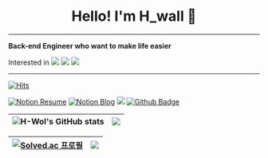 <h1 align="center">Hello! I'm H_wall 👋</h1>

---

**Back-end Engineer who want to make life easier**

Interested in
 ![](https://img.shields.io/badge/Java-007396?style=flat&logo=OpenJDK&logoColor=white")
 ![](https://img.shields.io/badge/Python-000000?style=flat&logo=Python&logoColor=white")
 ![](https://img.shields.io/badge/JavaScript-000000?style=flat&logo=JavaScript&logoColor=white")


<div align="left">

---

[![Hits](https://hits.seeyoufarm.com/api/count/incr/badge.svg?url=https%3A%2F%2Fgithub.com%2FH-Wol&count_bg=%2379C83D&title_bg=%23555555&icon=&icon_color=%23E7E7E7&title=hits&edge_flat=false)](https://hits.seeyoufarm.com)

[![Notion Resume](https://img.shields.io/badge/Resume-000000?style=flat-square&logo=notion&logoColor=white)](https://bubble-eye-dcb.notion.site/8a68f4f2dbfc4196855cbb858e035344)
[![Notion Blog](https://img.shields.io/badge/Blog-000000?style=flat-square&logo=notion&logoColor=white)](https://bubble-eye-dcb.notion.site/H_Wall-s-Tech-Note-a16f0f2ec6ae4a8e9818b6e83d5b7dcd)
<a href="mailto:hunyoon435@gmail.com"><img src="https://img.shields.io/badge/Gmail-ea4335?style=flat-square&logo=gmail&logoColor=white" /></a>
[![Github Badge](https://img.shields.io/badge/Github-181717?style=flat-square&logo=github&logoColor=white)](https://github.com/H-Wol)

</div>

<div align="center">




| ![H-Wol's GitHub stats](https://github-readme-stats.vercel.app/api?username=H-Wol&show_icons=true&theme=radical&count_private=true) | <a href="https://github.com/H-wol/github-readme-stats"><img align="center" src="https://github-readme-stats.vercel.app/api/top-langs/?username=H-wol&layout=compact&theme=buefy&hide_border=true" /></a> |
| ------------- | ------------- |


| [![Solved.ac 프로필](http://mazassumnida.wtf/api/v2/generate_badge?boj=wall)](https://solved.ac/profile/wall) | <img src="http://mazandi.herokuapp.com/api?handle=wall&theme=warm"/> |
| ------------- | ------------- |

<!-- [![trophy](https://github-profile-trophy.vercel.app/?username=H-wol)](https://github.com/ryo-ma/github-profile-trophy) -->

</div>
